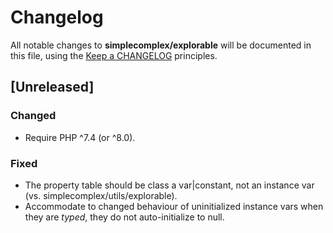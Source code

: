 # Changelog

All notable changes to **simplecomplex/explorable** will be documented in this file,
using the [Keep a CHANGELOG](https://keepachangelog.com/) principles.


## [Unreleased]

### Changed
- Require PHP ^7.4 (or ^8.0).

### Fixed
- The property table should be class a var|constant, not an instance var
  (vs. simplecomplex/utils/explorable).
- Accommodate to changed behaviour of uninitialized instance vars when they are
  _typed_, they do not auto-initialize to null.
